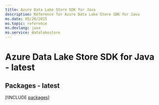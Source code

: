 ```yaml
---
title: Azure Data Lake Store SDK for Java
description: Reference for Azure Data Lake Store SDK for Java
ms.date: 05/28/2025
ms.topic: reference
ms.devlang: java
ms.service: datalakestore
---
```

# Azure Data Lake Store SDK for Java - latest
## Packages - latest
[!INCLUDE [packages](data-lake-store-index.md)]